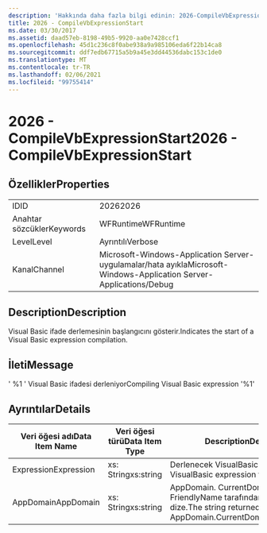 ```yaml
---
description: 'Hakkında daha fazla bilgi edinin: 2026-CompileVbExpressionStart'
title: 2026 - CompileVbExpressionStart
ms.date: 03/30/2017
ms.assetid: daad57eb-8198-49b5-9920-aa0e7428ccf1
ms.openlocfilehash: 45d1c236c8f0abe938a9a985106eda6f22b14ca8
ms.sourcegitcommit: ddf7edb67715a5b9a45e3dd44536dabc153c1de0
ms.translationtype: MT
ms.contentlocale: tr-TR
ms.lasthandoff: 02/06/2021
ms.locfileid: "99755414"
---
```

# <a name="2026---compilevbexpressionstart"></a><span data-ttu-id="c3065-103">2026 - CompileVbExpressionStart</span><span class="sxs-lookup"><span data-stu-id="c3065-103">2026 - CompileVbExpressionStart</span></span>

## <a name="properties"></a><span data-ttu-id="c3065-104">Özellikler</span><span class="sxs-lookup"><span data-stu-id="c3065-104">Properties</span></span>  
  
|||  
|-|-|  
|<span data-ttu-id="c3065-105">ID</span><span class="sxs-lookup"><span data-stu-id="c3065-105">ID</span></span>|<span data-ttu-id="c3065-106">2026</span><span class="sxs-lookup"><span data-stu-id="c3065-106">2026</span></span>|  
|<span data-ttu-id="c3065-107">Anahtar sözcükler</span><span class="sxs-lookup"><span data-stu-id="c3065-107">Keywords</span></span>|<span data-ttu-id="c3065-108">WFRuntime</span><span class="sxs-lookup"><span data-stu-id="c3065-108">WFRuntime</span></span>|  
|<span data-ttu-id="c3065-109">Level</span><span class="sxs-lookup"><span data-stu-id="c3065-109">Level</span></span>|<span data-ttu-id="c3065-110">Ayrıntılı</span><span class="sxs-lookup"><span data-stu-id="c3065-110">Verbose</span></span>|  
|<span data-ttu-id="c3065-111">Kanal</span><span class="sxs-lookup"><span data-stu-id="c3065-111">Channel</span></span>|<span data-ttu-id="c3065-112">Microsoft-Windows-Application Server-uygulamalar/hata ayıkla</span><span class="sxs-lookup"><span data-stu-id="c3065-112">Microsoft-Windows-Application Server-Applications/Debug</span></span>|  
  
## <a name="description"></a><span data-ttu-id="c3065-113">Description</span><span class="sxs-lookup"><span data-stu-id="c3065-113">Description</span></span>  

 <span data-ttu-id="c3065-114">Visual Basic ifade derlemesinin başlangıcını gösterir.</span><span class="sxs-lookup"><span data-stu-id="c3065-114">Indicates the start of a Visual Basic expression compilation.</span></span>  
  
## <a name="message"></a><span data-ttu-id="c3065-115">İleti</span><span class="sxs-lookup"><span data-stu-id="c3065-115">Message</span></span>  

 <span data-ttu-id="c3065-116">' %1 ' Visual Basic ifadesi derleniyor</span><span class="sxs-lookup"><span data-stu-id="c3065-116">Compiling Visual Basic expression '%1'</span></span>  
  
## <a name="details"></a><span data-ttu-id="c3065-117">Ayrıntılar</span><span class="sxs-lookup"><span data-stu-id="c3065-117">Details</span></span>  
  
|<span data-ttu-id="c3065-118">Veri öğesi adı</span><span class="sxs-lookup"><span data-stu-id="c3065-118">Data Item Name</span></span>|<span data-ttu-id="c3065-119">Veri öğesi türü</span><span class="sxs-lookup"><span data-stu-id="c3065-119">Data Item Type</span></span>|<span data-ttu-id="c3065-120">Description</span><span class="sxs-lookup"><span data-stu-id="c3065-120">Description</span></span>|  
|--------------------|--------------------|-----------------|  
|<span data-ttu-id="c3065-121">Expression</span><span class="sxs-lookup"><span data-stu-id="c3065-121">Expression</span></span>|<span data-ttu-id="c3065-122">xs: String</span><span class="sxs-lookup"><span data-stu-id="c3065-122">xs:string</span></span>|<span data-ttu-id="c3065-123">Derlenecek VisualBasic ifadesi.</span><span class="sxs-lookup"><span data-stu-id="c3065-123">The VisualBasic expression to compile.</span></span>|  
|<span data-ttu-id="c3065-124">AppDomain</span><span class="sxs-lookup"><span data-stu-id="c3065-124">AppDomain</span></span>|<span data-ttu-id="c3065-125">xs: String</span><span class="sxs-lookup"><span data-stu-id="c3065-125">xs:string</span></span>|<span data-ttu-id="c3065-126">AppDomain. CurrentDomain. FriendlyName tarafından döndürülen dize.</span><span class="sxs-lookup"><span data-stu-id="c3065-126">The string returned by AppDomain.CurrentDomain.FriendlyName.</span></span>|
